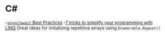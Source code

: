 # C#

-[`async`/`await` Best Practices](https://msdn.microsoft.com/en-us/magazine/jj991977.aspx)
-[7 tricks to simplify your programming with LINQ](http://igoro.com/archive/7-tricks-to-simplify-your-programs-with-linq/)
  Great ideas for initializing repetitive arrays using `Enumerable.Repeat()`